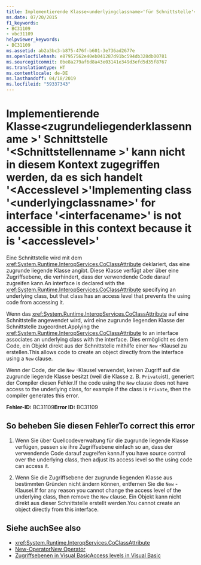 ```yaml
---
title: Implementierende Klasse<underlyingclassname>'für Schnittstelle'<interfacename>'kann nicht zugegriffen werden in diesem Kontext da ist'<accesslevel>'
ms.date: 07/20/2015
f1_keywords:
- BC31109
- vbc31109
helpviewer_keywords:
- BC31109
ms.assetid: ab2a3bc3-b875-476f-b601-3e736ad2677e
ms.openlocfilehash: e87957562e40eb041287d91bc594db328db00781
ms.sourcegitcommit: 0be8a279af6d8a43e03141e349d3efd5d35f8767
ms.translationtype: HT
ms.contentlocale: de-DE
ms.lasthandoff: 04/18/2019
ms.locfileid: "59337343"
---
```

# <a name="implementing-class-underlyingclassname-for-interface-interfacename-is-not-accessible-in-this-context-because-it-is-accesslevel"></a><span data-ttu-id="e1461-102">Implementierende Klasse\<zugrundeliegenderklassenname >' Schnittstelle '\<Schnittstellenname >' kann nicht in diesem Kontext zugegriffen werden, da es sich handelt '\<Accesslevel >'</span><span class="sxs-lookup"><span data-stu-id="e1461-102">Implementing class '\<underlyingclassname>' for interface '\<interfacename>' is not accessible in this context because it is '\<accesslevel>'</span></span>
<span data-ttu-id="e1461-103">Eine Schnittstelle wird mit dem <xref:System.Runtime.InteropServices.CoClassAttribute> deklariert, das eine zugrunde liegende Klasse angibt. Diese Klasse verfügt aber über eine Zugriffsebene, die verhindert, dass der verwendende Code darauf zugreifen kann.</span><span class="sxs-lookup"><span data-stu-id="e1461-103">An interface is declared with the <xref:System.Runtime.InteropServices.CoClassAttribute> specifying an underlying class, but that class has an access level that prevents the using code from accessing it.</span></span>  
  
 <span data-ttu-id="e1461-104">Wenn das <xref:System.Runtime.InteropServices.CoClassAttribute> auf eine Schnittstelle angewendet wird, wird eine zugrunde liegenden Klasse der Schnittstelle zugeordnet.</span><span class="sxs-lookup"><span data-stu-id="e1461-104">Applying the <xref:System.Runtime.InteropServices.CoClassAttribute> to an interface associates an underlying class with the interface.</span></span> <span data-ttu-id="e1461-105">Dies ermöglicht es dem Code, ein Objekt direkt aus der Schnittstelle mithilfe einer `New` -Klausel zu erstellen.</span><span class="sxs-lookup"><span data-stu-id="e1461-105">This allows code to create an object directly from the interface using a `New` clause.</span></span>  
  
 <span data-ttu-id="e1461-106">Wenn der Code, der die `New` -Klausel verwendet, keinen Zugriff auf die zugrunde liegende Klasse besitzt (weil die Klasse z. B. `Private`ist), generiert der Compiler diesen Fehler.</span><span class="sxs-lookup"><span data-stu-id="e1461-106">If the code using the `New` clause does not have access to the underlying class, for example if the class is `Private`, then the compiler generates this error.</span></span>  
  
 <span data-ttu-id="e1461-107">**Fehler-ID:** BC31109</span><span class="sxs-lookup"><span data-stu-id="e1461-107">**Error ID:** BC31109</span></span>  
  
## <a name="to-correct-this-error"></a><span data-ttu-id="e1461-108">So beheben Sie diesen Fehler</span><span class="sxs-lookup"><span data-stu-id="e1461-108">To correct this error</span></span>  
  
1. <span data-ttu-id="e1461-109">Wenn Sie über Quellcodeverwaltung für die zugrunde liegende Klasse verfügen, passen sie ihre Zugriffsebene einfach so an, dass der verwendende Code darauf zugreifen kann.</span><span class="sxs-lookup"><span data-stu-id="e1461-109">If you have source control over the underlying class, then adjust its access level so the using code can access it.</span></span>  
  
2. <span data-ttu-id="e1461-110">Wenn Sie die Zugriffsebene der zugrunde liegenden Klasse aus bestimmten Gründen nicht ändern können, entfernen Sie die `New` -Klausel.</span><span class="sxs-lookup"><span data-stu-id="e1461-110">If for any reason you cannot change the access level of the underlying class, then remove the `New` clause.</span></span> <span data-ttu-id="e1461-111">Ein Objekt kann nicht direkt aus dieser Schnittstelle erstellt werden.</span><span class="sxs-lookup"><span data-stu-id="e1461-111">You cannot create an object directly from this interface.</span></span>  
  
## <a name="see-also"></a><span data-ttu-id="e1461-112">Siehe auch</span><span class="sxs-lookup"><span data-stu-id="e1461-112">See also</span></span>

- <xref:System.Runtime.InteropServices.CoClassAttribute>
- [<span data-ttu-id="e1461-113">New-Operator</span><span class="sxs-lookup"><span data-stu-id="e1461-113">New Operator</span></span>](../../visual-basic/language-reference/operators/new-operator.md)
- [<span data-ttu-id="e1461-114">Zugriffsebenen in Visual Basic</span><span class="sxs-lookup"><span data-stu-id="e1461-114">Access levels in Visual Basic</span></span>](../../visual-basic/programming-guide/language-features/declared-elements/access-levels.md)

